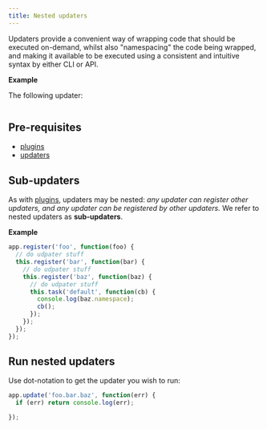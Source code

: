 ```yaml
---
title: Nested updaters
---
```


Updaters provide a convenient way of wrapping code that should be executed on-demand, whilst also "namespacing" the code being wrapped, and making it available to be executed using a consistent and intuitive syntax by either CLI or API.

**Example**

The following updater:

```js


```



## Pre-requisites

- [plugins](api/plugins.md)
- [updaters](updaters.md)

## Sub-updaters

As with [plugins](api/plugins.md), updaters may be nested: _any updater can register other updaters, and any updater can be registered by other updaters._ We refer to nested updaters as **sub-updaters**.

**Example**

```js
app.register('foo', function(foo) {
  // do udpater stuff
  this.register('bar', function(bar) {
    // do udpater stuff
    this.register('baz', function(baz) {
      // do udpater stuff
      this.task('default', function(cb) {
        console.log(baz.namespace);
        cb();
      });
    });
  });
});
```

## Run nested updaters

Use dot-notation to get the updater you wish to run:

```js
app.update('foo.bar.baz', function(err) {
  if (err) return console.log(err);

});
```
